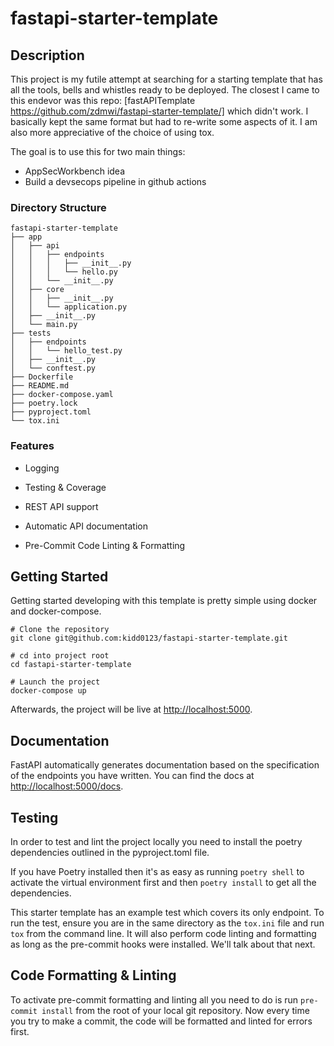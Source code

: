 # fastapi-starter-template

## Description

This project is my futile attempt at searching for a starting template that has
all the tools, bells and whistles ready to be deployed. The closest I came to
this endevor was this repo: [fastAPITemplate
https://github.com/zdmwi/fastapi-starter-template/] which didn't work. I
basically kept the same format but had to re-write some aspects of it. I am also
more appreciative of the choice of using tox.

The goal is to use this for two main things:

- AppSecWorkbench idea
- Build a devsecops pipeline in github actions

### Directory Structure

```text
fastapi-starter-template
├── app
│   ├── api
│   │   ├── endpoints
│   │   │   ├── __init__.py
│   │   │   └── hello.py
│   │   └── __init__.py
│   ├── core
│   │   ├── __init__.py
│   │   └── application.py
│   ├── __init__.py
│   └── main.py
├── tests
│   ├── endpoints
│   │   └── hello_test.py
│   ├── __init__.py
│   └── conftest.py
├── Dockerfile
├── README.md
├── docker-compose.yaml
├── poetry.lock
├── pyproject.toml
└── tox.ini
```

### Features

- Logging

- Testing & Coverage

- REST API support

- Automatic API documentation

- Pre-Commit Code Linting & Formatting

## Getting Started

Getting started developing with this template is pretty simple using docker and
docker-compose.

```shell script
# Clone the repository
git clone git@github.com:kidd0123/fastapi-starter-template.git

# cd into project root
cd fastapi-starter-template

# Launch the project
docker-compose up
```

Afterwards, the project will be live at
[http://localhost:5000](http://localhost:5000).

## Documentation

FastAPI automatically generates documentation based on the specification of the
endpoints you have written. You can find the docs at
[http://localhost:5000/docs](http://localhost:5000/docs).

## Testing

In order to test and lint the project locally you need to install the poetry
dependencies outlined in the pyproject.toml file.

If you have Poetry installed then it's as easy as running `poetry shell` to
activate the virtual environment first and then `poetry install` to get all the
dependencies.

This starter template has an example test which covers its only endpoint. To run
the test, ensure you are in the same directory as the `tox.ini` file and run
`tox` from the command line. It will also perform code linting and formatting as
long as the pre-commit hooks were installed. We'll talk about that next.

## Code Formatting & Linting

To activate pre-commit formatting and linting all you need to do is run
`pre-commit install` from the root of your local git repository. Now every time
you try to make a commit, the code will be formatted and linted for errors
first.
